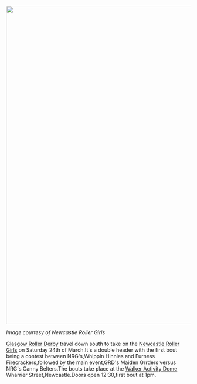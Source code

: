 <html><body><a href="/2012/03/01-poster-png.jpg"><img src="/2012/03/01-poster-png.jpg" alt="" title="01-poster-png" width="614" height="868" class="aligncenter size-full wp-image-995"></a>

<em>Image courtesy of Newcastle Roller Girls</em>

<a href="http://glasgowrollerderby.com/">Glasgow Roller Derby</a> travel down south to take on the <a href="http://www.newcastlerollergirls.org.uk/">Newcastle Roller Girls</a> on Saturday 24th of March.It's a double header with the first bout being a contest between NRG's,Whippin Hinnies and Furness Firecrackers,followed by the main event,GRD's Maiden Grrders versus NRG's Canny Belters.The bouts take place at the <a href="http://www.facebook.com/profile.php?id=100002201403850">Walker Activity Dome</a> Wharrier Street,Newcastle.Doors open 12:30,first bout at 1pm.</body></html>
